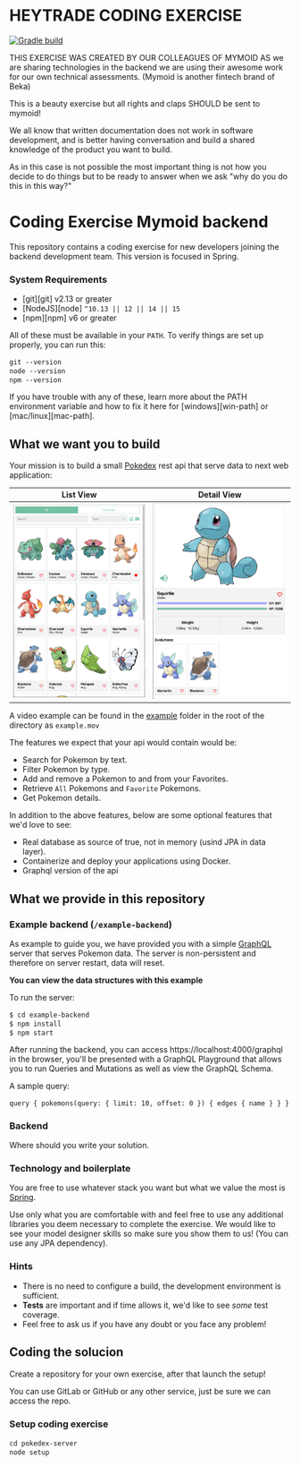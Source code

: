 # HEYTRADE CODING EXERCISE

[![Gradle build](https://github.com/CarlosR-B/HeyTrade/actions/workflows/gradle.yml/badge.svg?branch=feature%2Fpokedex_backend)](https://github.com/CarlosR-B/HeyTrade/actions/workflows/gradle.yml)

THIS EXERCISE WAS CREATED BY OUR COLLEAGUES OF MYMOID
AS we are sharing technologies in the backend we are using
their awesome work for our own technical assessments.
(Mymoid is another fintech brand of Beka)

This is a beauty exercise but all rights and claps 
SHOULD be sent to mymoid!

We all know that written documentation does not work
in software development, and is better having conversation
and build a shared knowledge of the product you want to build.

As in this case is not possible the most important thing
is not how you decide to do things but to be ready to answer
when we ask "why do you do this in this way?"

# Coding Exercise Mymoid backend

This repository contains a coding exercise for new developers joining the backend development team. This version is focused in Spring.

### System Requirements

- [git][git] v2.13 or greater
- [NodeJS][node] `^10.13 || 12 || 14 || 15`
- [npm][npm] v6 or greater

All of these must be available in your `PATH`. To verify things are set up
properly, you can run this:

```shell
git --version
node --version
npm --version
```

If you have trouble with any of these, learn more about the PATH environment
variable and how to fix it here for [windows][win-path] or
[mac/linux][mac-path].

## What we want you to build

Your mission is to build a small [Pokedex](https://www.pokemon.com/us/pokedex/) rest api that serve data to next web application:

List View           |  Detail View
:-------------------------:|:-------------------------:
![](example/example-list-view.png) |  ![](example/example-detail-view.png)

A video example can be found in the [example](https://github.com/technoactivity/pokedex-server/tree/main/example) folder in the root of the directory as `example.mov`

The features we expect that your api would contain would be:

- Search for Pokemon by text.
- Filter Pokemon by type.
- Add and remove a Pokemon to and from your Favorites.
- Retrieve `All` Pokemons and `Favorite` Pokemons.
- Get Pokemon details.

In addition to the above features, below are some optional features that we'd love to see:
- Real database as source of true, not in memory (usind JPA in data layer).
- Containerize and deploy your applications using Docker.
- Graphql version of the api

## What we provide in this repository

### Example backend (`/example-backend`)
As example to guide you, we have provided you with a simple [GraphQL](https://graphql.org/learn) server that serves Pokemon data. The server is non-persistent and therefore on server restart, data will reset.

**You can view the data structures with this example**

To run the server:

```
$ cd example-backend
$ npm install
$ npm start
```

After running the backend, you can access https://localhost:4000/graphql in the browser, you'll be presented with a GraphQL Playground that allows you to run Queries and Mutations as well as view the GraphQL Schema.

A sample query:
```
query { pokemons(query: { limit: 10, offset: 0 }) { edges { name } } }
```

### Backend 

Where should you write your solution.

### Technology and boilerplate

You are free to use whatever stack you want but what we value the most is [Spring](https://spring.io/). 

Use only what you are comfortable with and feel free to use any additional libraries you deem necessary to complete the exercise. We would like to see your model designer skills so make sure you show them to us! (You can use any JPA dependency).

### Hints
- There is no need to configure a build, the development environment is sufficient.
- **Tests** are important and if time allows it, we'd like to see *some* test coverage.
- Feel free to ask us if you have any doubt or you face any problem!

## Coding the solucion

Create a repository for your own exercise, after that launch the setup!

You can use GitLab or GitHub or any other service, just be sure we can access the repo.

### Setup coding exercise

```
cd pokedex-server
node setup
```
